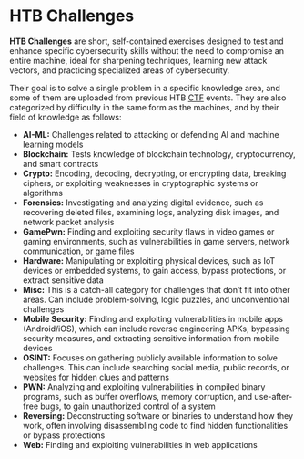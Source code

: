# HTB Challenges

**HTB Challenges** are short, self-contained exercises designed to test and enhance specific cybersecurity skills without the need to compromise an entire machine,  ideal for sharpening techniques, learning new attack vectors, and practicing specialized areas of cybersecurity.

Their goal is to solve a single problem in a specific knowledge area, and some of them are uploaded from previous HTB [CTF](../practical-skill-development/capture-the-flag-ctf-competitions.md) events. They are also categorized by difficulty in the same form as the machines, and by their field of knowledge as follows:

* **AI-ML:** Challenges related to attacking or defending AI and machine learning models
* **Blockchain:** Tests knowledge of blockchain technology, cryptocurrency, and smart contracts
* **Crypto:** Encoding, decoding, decrypting, or encrypting data, breaking ciphers, or exploiting weaknesses in cryptographic systems or algorithms
* **Forensics:** Investigating and analyzing digital evidence, such as recovering deleted files, examining logs, analyzing disk images, and network packet analysis
* **GamePwn:** Finding and exploiting security flaws in video games or gaming environments, such as vulnerabilities in game servers, network communication, or game files
* **Hardware:** Manipulating or exploiting physical devices, such as IoT devices or embedded systems, to gain access, bypass protections, or extract sensitive data
* **Misc:** This is a catch-all category for challenges that don’t fit into other areas. Can include problem-solving, logic puzzles, and unconventional challenges
* **Mobile Security:** Finding and exploiting vulnerabilities in mobile apps (Android/iOS), which can include reverse engineering APKs, bypassing security measures, and extracting sensitive information from mobile devices
* **OSINT:** Focuses on gathering publicly available information to solve challenges. This can include searching social media, public records, or websites for hidden clues and patterns
* **PWN:** Analyzing and exploiting vulnerabilities in compiled binary programs, such as buffer overflows, memory corruption, and use-after-free bugs, to gain unauthorized control of a system
* **Reversing:** Deconstructing software or binaries to understand how they work, often involving disassembling code to find hidden functionalities or bypass protections
* **Web:** Finding and exploiting vulnerabilities in web applications
